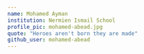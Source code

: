 ```yaml
---
name: Mohamed Ayman
institution: Nermien Ismail School
profile_pic: mohamed-abead.jpg
quote: "Heroes aren't born they are made"
github_user: mohamed-abead
---
```

